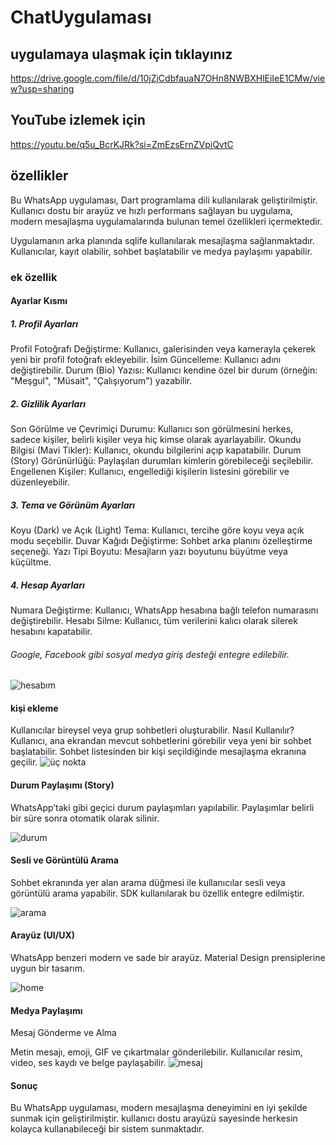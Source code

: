 # ChatUygulaması
## uygulamaya ulaşmak için tıklayınız 
https://drive.google.com/file/d/10jZjCdbfauaN7OHn8NWBXHlEiIeE1CMw/view?usp=sharing
## YouTube izlemek için 
https://youtu.be/q5u_BcrKJRk?si=ZmEzsErnZVpiQvtC
## özellikler 
Bu WhatsApp uygulaması, Dart programlama dili  kullanılarak geliştirilmiştir. Kullanıcı dostu bir arayüz ve hızlı performans sağlayan bu uygulama, modern mesajlaşma uygulamalarında bulunan temel özellikleri içermektedir.

Uygulamanın arka planında sqlife  kullanılarak mesajlaşma sağlanmaktadır. Kullanıcılar, kayıt olabilir, sohbet başlatabilir ve medya paylaşımı yapabilir.

### ek özellik
#### Ayarlar Kısmı 
##### 1. Profil Ayarları
Profil Fotoğrafı Değiştirme: Kullanıcı, galerisinden veya kamerayla çekerek yeni bir profil fotoğrafı ekleyebilir.
İsim Güncelleme: Kullanıcı adını değiştirebilir.
Durum (Bio) Yazısı: Kullanıcı kendine özel bir durum (örneğin: "Meşgul", "Müsait", "Çalışıyorum") yazabilir.
##### 2. Gizlilik Ayarları
Son Görülme ve Çevrimiçi Durumu: Kullanıcı son görülmesini herkes, sadece kişiler, belirli kişiler veya hiç kimse olarak ayarlayabilir.
Okundu Bilgisi (Mavi Tikler): Kullanıcı, okundu bilgilerini açıp kapatabilir.
Durum (Story) Görünürlüğü: Paylaşılan durumları kimlerin görebileceği seçilebilir.
Engellenen Kişiler: Kullanıcı, engellediği kişilerin listesini görebilir ve düzenleyebilir.
##### 3. Tema ve Görünüm Ayarları
Koyu (Dark) ve Açık (Light) Tema: Kullanıcı, tercihe göre koyu veya açık modu seçebilir.
Duvar Kağıdı Değiştirme: Sohbet arka planını özelleştirme seçeneği.
Yazı Tipi Boyutu: Mesajların yazı boyutunu büyütme veya küçültme.
##### 4. Hesap Ayarları
Numara Değiştirme: Kullanıcı, WhatsApp hesabına bağlı telefon numarasını değiştirebilir.
Hesabı Silme: Kullanıcı, tüm verilerini kalıcı olarak silerek hesabını kapatabilir.
 ###### Google, Facebook gibi sosyal medya giriş desteği entegre edilebilir.
![hesabım ](https://github.com/user-attachments/assets/05bce5aa-6883-498f-a2e6-b6aa695434a7)

#### kişi ekleme 
Kullanıcılar bireysel veya grup sohbetleri oluşturabilir.
Nasıl Kullanılır?
Kullanıcı, ana ekrandan mevcut sohbetlerini görebilir veya yeni bir sohbet başlatabilir.
Sohbet listesinden bir kişi seçildiğinde mesajlaşma ekranına geçilir.
![üç nokta ](https://github.com/user-attachments/assets/37ed8570-71fb-4097-b4a1-ec2be872d22c)


#### Durum Paylaşımı (Story)
WhatsApp’taki gibi geçici durum paylaşımları yapılabilir.
Paylaşımlar belirli bir süre sonra otomatik olarak silinir.

![durum ](https://github.com/user-attachments/assets/62bd66cd-d5fe-4dd1-abf7-f7ff96b1d809)

#### Sesli ve Görüntülü Arama
Sohbet ekranında yer alan arama düğmesi ile kullanıcılar sesli veya görüntülü arama yapabilir.
SDK kullanılarak bu özellik entegre edilmiştir.

![arama ](https://github.com/user-attachments/assets/aef45315-deb2-4e20-9b39-30e65e5fd2d6)
 
#### Arayüz (UI/UX)

WhatsApp benzeri modern ve sade bir arayüz.
Material Design prensiplerine uygun bir tasarım.


![home ](https://github.com/user-attachments/assets/dba0562e-2fb3-40b1-a0fc-1312bae7769d)


#### Medya Paylaşımı
Mesaj Gönderme ve Alma

Metin mesajı, emoji, GIF ve çıkartmalar gönderilebilir.
Kullanıcılar resim, video, ses kaydı ve belge paylaşabilir.
![mesaj ](https://github.com/user-attachments/assets/8c837b62-11bb-48eb-bee3-251fa73801e4)
#### Sonuç
Bu WhatsApp uygulaması, modern mesajlaşma deneyimini en iyi şekilde sunmak için geliştirilmiştir. kullanıcı dostu arayüzü sayesinde herkesin kolayca kullanabileceği bir sistem sunmaktadır.


